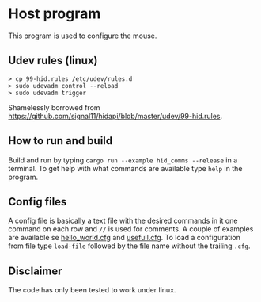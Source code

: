 # Host program

This program is used to configure the mouse.


## Udev rules (linux)

``` shell
> cp 99-hid.rules /etc/udev/rules.d
> sudo udevadm control --reload
> sudo udevadm trigger
```

Shamelessly borrowed from https://github.com/signal11/hidapi/blob/master/udev/99-hid.rules.

## How to run and build

Build and run by typing `cargo run --example hid_comms --release` in a terminal.
To get help with what commands are available type `help` in the program.

## Config files

A config file is basically a text file with the desired commands in it one command on each row and `//` is used for comments. A couple of examples are available se [hello_world.cfg](hello_world.cfg) and [usefull.cfg](usefull.cfg). To load a configuration from file type `load-file` followed by the file name without the trailing `.cfg`.

## Disclaimer

The code has only been tested to work under linux.
